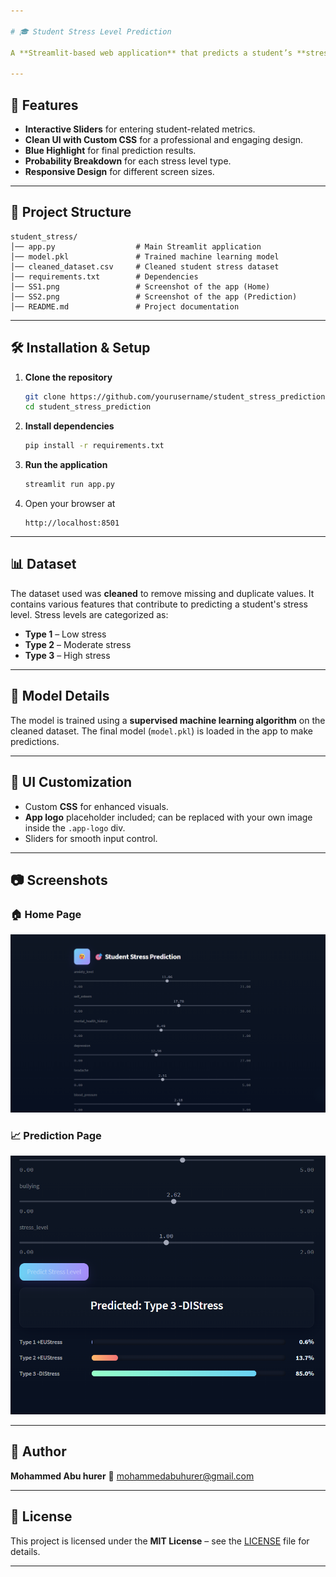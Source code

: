 ```yaml
---

# 🎓 Student Stress Level Prediction

A **Streamlit-based web application** that predicts a student’s **stress level** (Type 1, Type 2, or Type 3) using a trained machine learning model. The app features a modern UI, slider-based inputs, and probability visualizations for each stress category.

---
```


## 📌 Features

* **Interactive Sliders** for entering student-related metrics.
* **Clean UI with Custom CSS** for a professional and engaging design.
* **Blue Highlight** for final prediction results.
* **Probability Breakdown** for each stress level type.
* **Responsive Design** for different screen sizes.

---

## 📂 Project Structure

```plaintext
student_stress/
│── app.py                  # Main Streamlit application
│── model.pkl               # Trained machine learning model
│── cleaned_dataset.csv     # Cleaned student stress dataset
│── requirements.txt        # Dependencies
│── SS1.png                 # Screenshot of the app (Home)
│── SS2.png                 # Screenshot of the app (Prediction)
│── README.md               # Project documentation
```

---

## 🛠️ Installation & Setup

1. **Clone the repository**

   ```bash
   git clone https://github.com/yourusername/student_stress_prediction.git
   cd student_stress_prediction
   ```

2. **Install dependencies**

   ```bash
   pip install -r requirements.txt
   ```

3. **Run the application**

   ```bash
   streamlit run app.py
   ```

4. Open your browser at

   ```
   http://localhost:8501
   ```

---

## 📊 Dataset

The dataset used was **cleaned** to remove missing and duplicate values. It contains various features that contribute to predicting a student's stress level.
Stress levels are categorized as:

* **Type 1** – Low stress
* **Type 2** – Moderate stress
* **Type 3** – High stress

---

## 🧠 Model Details

The model is trained using a **supervised machine learning algorithm** on the cleaned dataset.
The final model (`model.pkl`) is loaded in the app to make predictions.

---

## 🎨 UI Customization

* Custom **CSS** for enhanced visuals.
* **App logo** placeholder included; can be replaced with your own image inside the `.app-logo` div.
* Sliders for smooth input control.

---

## 📷 Screenshots

### 🏠 Home Page

![Home Page](SS1.png)

### 📈 Prediction Page

![Prediction Page](SS2.png)

---

## 📧 Author

**Mohammed Abu hurer**
📩 [mohammedabuhurer@gmail.com](mailto:mohammedabuhurer@gmail.com)

---

## 📜 License

This project is licensed under the **MIT License** – see the [LICENSE](LICENSE) file for details.

---
